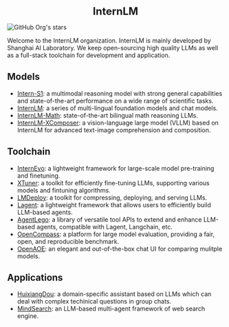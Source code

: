 
<div align="center">
<b><font size="5">InternLM</font></b>
</div>

![GitHub Org's stars](https://img.shields.io/github/stars/InternLM)

Welcome to the InternLM organization. InternLM is mainly developed by Shanghai AI Laboratory. We keep open-sourcing high quality LLMs as well as a full-stack toolchain for development and application.

## Models

- [Intern-S1](https://github.com/InternLM/Intern-S1): a multimodal reasoning model with strong general capabilities and state-of-the-art performance on a wide range of scientific tasks.
- [InternLM](https://github.com/InternLM/InternLM): a series of multi-lingual foundation models and chat models.
- [InternLM-Math](https://github.com/InternLM/InternLM-Math): state-of-the-art bilingual math reasoning LLMs.
- [InternLM-XComposer](https://github.com/InternLM/InternLM-XComposer): a vision-language large model (VLLM) based on InternLM for advanced text-image comprehension and composition.

## Toolchain

- [InternEvo](https://github.com/InternLM/InternEvo/): a lightweight framework for large-scale model pre-training and finetuning.
- [XTuner](https://github.com/InternLM/xtuner): a toolkit for efficiently fine-tuning LLMs, supporting various models and fintuning algorithms.
- [LMDeploy](https://github.com/InternLM/lmdeploy): a toolkit for compressing, deploying, and serving LLMs.
- [Lagent](https://github.com/InternLM/lagent): a lightweight framework that allows users to efficiently build LLM-based agents.
- [AgentLego](https://github.com/InternLM/agentlego): a library of versatile tool APIs to extend and enhance LLM-based agents, compatible with Lagent, Langchain, etc.
- [OpenCompass](https://github.com/open-compass/opencompass): a platform for large model evaluation, providing a fair, open, and reproducible benchmark.
- [OpenAOE](https://github.com/InternLM/OpenAOE): an elegant and out-of-the-box chat UI for comparing mulitple models.

## Applications
- [HuixiangDou](https://github.com/InternLM/HuixiangDou): a domain-specific assistant based on LLMs which can deal with complex techinical questions in group chats.
- [MindSearch](https://github.com/InternLM/MindSearch): an LLM-based multi-agent framework of web search engine.
